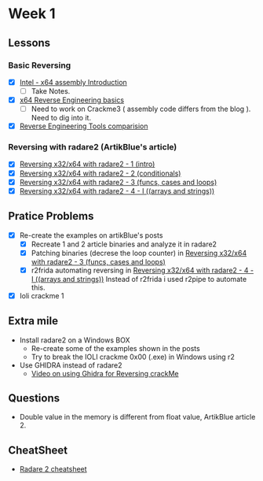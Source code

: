 # Week 1 

## Lessons

### Basic Reversing
- [x] [Intel - x64 assembly Introduction](https://software.intel.com/content/www/us/en/develop/articles/introduction-to-x64-assembly.html)
  - [ ] Take Notes.
- [x] [x64 Reverse Engineering basics](https://nora.codes/tutorial/an-intro-to-x86_64-reverse-engineering/)
  - [ ] Need to work on Crackme3 ( assembly code differs from the blog ). Need to dig into it.
- [x] [Reverse Engineering Tools comparision](https://dustri.org/b/radare2-ida-pro-and-binary-ninja-a-metaphoric-comparison.html)

### Reversing with radare2 (ArtikBlue's article)

- [x] [Reversing x32/x64 with radare2 - 1 (intro) ](https://artik.blue/reversing-radare2-1)
- [x] [Reversing x32/x64 with radare2 - 2 (conditionals) ](https://artik.blue/reversing-radare2-2)
- [x] [Reversing x32/x64 with radare2 - 3 (funcs, cases and loops)](https://artik.blue/reversing-radare-3)
- [x] [Reversing x32/x64 with radare2 - 4 - I ((arrays and strings))](https://artik.blue/reversing-radare-4)

## Pratice Problems
- [x] Re-create the examples on artikBlue's posts
  - [x] Recreate 1 and 2 article binaries and analyze it in radare2
  - [x] Patching binaries (decrese the loop counter) in [Reversing x32/x64 with radare2 - 3 (funcs, cases and loops)](https://artik.blue/reversing-radare-3)
  - [x] r2frida automating reversing in [Reversing x32/x64 with radare2 - 4 - I ((arrays and strings))](https://artik.blue/reversing-radare-4)
  Instead of r2frida i used r2pipe to automate this.
- [x] Ioli crackme 1

## Extra mile
- Install radare2 on a Windows BOX 
  - Re-create some of the examples shown in the posts 
  - Try to break the IOLI crackme 0x00 (.exe) in Windows using r2
- Use GHIDRA instead of radare2 
  - [Video on using Ghidra for Reversing crackMe](https://www.youtube.com/watch?v=6p5Qviusskk)

## Questions
- Double value in the memory is different from float value, ArtikBlue article 2.

## CheatSheet
- [Radare 2 cheatsheet](https://github.com/radareorg/radare2/blob/master/doc/intro.md)

